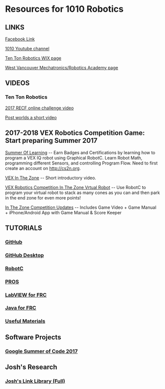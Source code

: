 # Resources for 1010 Robotics

## LINKS

[Facebook Link](https://www.facebook.com/TenTonRobotics/)

[1010 Youtube channel](https://www.youtube.com/channel/UCmcYFGZqtqBNyCCJ37hHmDQ/videos)

[ Ten Ton Robotics WIX page](http://tentonrobotics.wixsite.com/home)

[West Vancouver Mechatronics/Robotics Academy page](http://westvancouverschools.ca/academies/mechatronics-robotics)


## VIDEOS
### Ten Ton Robotics
[2017 RECF online challenge video](https://www.youtube.com/watch?v=VkqiHvqSViA)

[Post worlds a short video](https://www.youtube.com/watch?v=oYYRGoB5eLE&t=17s)

## 2017-2018 VEX Robotics Competition Game: **Start preparing Summer 2017**
[Summer Of Learning](http://cs2n.org) -- Earn Badges and Certifications by learning how to program a VEX IQ robot using Graphical RobotC. Learn Robot Math, programming different Sensors, and controlling Program Flow. Need to first create an account on http://cs2n.org.

[VEX In The Zone](https://www.youtube.com/watch?v=1Yo_mlR1VJU) -- Short introductory video.

[VEX Robotics Competition In The Zone Vrtual Robot](http://www.robotvirtualworlds.com/inthezone/)
-- Use RobotC to program your virtual robot to stack as many cones as you can and then park in the end zone for even more points!

[In The Zone Competition Updates](https://www.vexrobotics.com/vexedr/competition/vrc-current-game) -- Includes Game Video + Game Manual + iPhone/Android App with Game Manual & Score Keeper

## TUTORIALS

### [GitHub](https://1010robotics.github.io/Resources/GitHub)

### [GitHub Desktop](https://1010robotics.github.io/Resources/GitHub-Desktop)

### [RobotC](https://1010robotics.github.io/Resources/RobotC)

### [PROS](https://1010robotics.github.io/Resources/PROS)

### [LabVIEW for FRC](https://1010robotics.github.io/Resources/LabVIEW)

### [Java for FRC](https://1010robotics.github.io/Resources/JavaForFRC)

### [Useful Materials](https://1010robotics.github.io/Resources/UsefulMaterials)

## Software Projects

### [Google Summer of Code 2017](https://summerofcode.withgoogle.com/how-it-works/)

## Josh's Research

### [Josh's Link Library (Full)](https://1010robotics.github.io/Resources/joshlinks)


